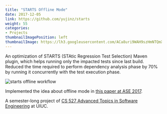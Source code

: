 ```yaml
---
title: "STARTS Offline Mode"
date: 2017-12-05
link: https://github.com/yujinz/starts
weight: 55
categories:
- Projects
thumbnailImagePosition: left
thumbnailImage: https://lh3.googleusercontent.com/ACa8uri9WAH9szHmNTQmX-GJb1-pOK-EpbufmiPG6UXzyd4A_eIQWhf_m_4qck6XQ_HJrmggTWAaMAeDleknov0i5y53VSPAbcB6K7m5lQG6mzgoUMLYk_6jXrFA4sMJ50AHe-bfHo9AqrlBjwv6T0Z6LeFB4YriuKMSzcBjc5Let2otPgvmmMzFyCs_s8igBcGXZaZVpcW9-5azceHIaF-l9NusZw1o9EVKadeoUZxVMZaojNQxE-EKS_yWA0a4LvNXkjg1zi4bJXlHILWHkGDXdE243tMGfBq3m_3krvPoY2UhK58CIW4-Ihw8SCHe0Fxz389Oidk_U3wTTPZ9S8kP3vd0wfROG8Mj7b87e3bXe5GBXdebCrnpvvGGJeP7Dh_NR7tlBH0FqNnav6AF_Fp2mu7EAzkwEQ4dS2DvCMkVW5n8YwXBO_RhBnrErmyjRCU05wG2HYYDM8lYeP7sIVFkVeaOp0caJZ_-dQ3paF3uA0rEQNv9oK7fWiigoTwidlX74RuZbIGdtr3XXe1jXM7UrFQMHARaLtblu34745plS6BqDOOFAbhZi2f8hBVpUpz7DgvHkh6-tixBMIVfQWIPyU96NZ6WKJFO8DKUBveyg5t3qTK4Jzgae4PIuNofarmJXojmHfGigP_qAyPDjsyiYu7pATbl=w500-h480-no
---
```


An optimization of STARTS (STAtic Regression Test Selection) Maven plugin, which helps running only the impacted tests since last build. Reduced the time required to perform dependency analysis phase by 70% by running it concurrently with the test execution phase.
<!-- more -->

![starts offline workflow](https://lh3.googleusercontent.com/iPvJCKC6MGpAsM4-O0_2yNIxUcHnhVYI4GiHrGacqCBn5kmrq4dNX_J0x6Vbti_gZSFfJ5h93lkpd4pQCe2QoqSNwQ-RB1gMQvT9WJWE947uS-s-o2vKeglHOWmA83pri0_H_go58VmOfaDPrjwza7rQDK11hhnvwK8W98qzSgWVc9WiTpLCg89ewvBkUrqId3-JPUD72C2axzg6esouq2wj07WbsPpfKjSY0oN0NvlZuJohwobnyPvNx_9tJjv-iph9xJ8lfoqhMlf3XnIOL4RW-CGzLHiRRjcRr8cJveAjw9UFrXX0S1wCu7vyqMs0Q4bG8odBr3YefcHd5MSJVch4oaL3ckiWVhBhEgZfMLjc_6dRXhOEsluXrKzfDm5eODTQVfOqonDAl0_g5R2AHZtawHBv2X_HjAedCVouD2gcWpoJOQBpjCiMISkwIKpl-VJMkSy2dINUUWQU47jiuimvkUSCWiZHnyTSBYqEEEMKpxSVvC4zjD6xEJTdHLhiFhf2ny8_k7l5x1vm5xz2I2vbA4kZNdMedHOYA5hN2gmZTsVfewWoDQ3sqW7soQ93LCySvOGaEDAGwuHHpTEETK4-mIyK6aLLff-It0A=w740-h309-no)

Implemented the idea about offline mode in [this paper at ASE 2017](http://mir.cs.illinois.edu/legunsen/pubs/LegunsenETALSTARTSDemo.pdf).

A semester-long project of [CS 527 Advanced Topics in Software Engineering](https://wiki.illinois.edu/wiki/display/cs527fa17) at UIUC.
